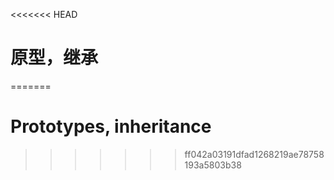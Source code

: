<<<<<<< HEAD
# 原型，继承
=======
# Prototypes, inheritance
>>>>>>> ff042a03191dfad1268219ae78758193a5803b38
